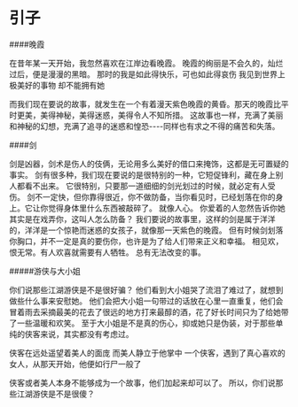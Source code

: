﻿引子
==========

####晚霞

在昔年某一天开始，我忽然喜欢在江岸边看晚霞。
晚霞的绚丽是不会久的，灿烂过后，便是漫漫的黑暗。
那时的我是如此得快乐，可也如此得哀伤
我见到世界上极美好的事物
却不能拥有她

而我们现在要说的故事，就发生在一个有着漫天紫色晚霞的黄昏。那天的晚霞比平时更美，美得神秘，美得迷惑，美得令人不知所措。
这故事也一样，充满了美丽和神秘的幻想，充满了追寻的迷惑和惶恐----同样也有求之不得的痛苦和失落。

####剑

剑是凶器，剑术是伤人的伎俩，无论用多么美好的借口来掩饰，这都是无可置疑的事实。
剑有很多种，我们现在要说的是很特别的一种，它短促锋利，藏在身上别人都看不出来。
它很特别，只要那一道细细的剑光划过的时候，就必定有人受伤。
剑不一定快，但你靠得很近，你不做防备，当你看见时，已经划落在你的身上。它让你觉得身体里什么东西被敲碎了。
就像人心。
你爱着的人忽然告诉你她其实是在戏弄你，这叫人怎么防备？
我们要说的故事里，这样的剑是属于洋洋的，洋洋是一个惊艳而迷惑的女孩子，就像那一天紫色的晚霞。
但有时候剑划落你胸口，并不一定是真的要伤你，也许是为了给人们带来正义和幸福。
相见欢，恨无常。有人欢喜就需要有人牺牲。
总有无法改变的事。

#####游侠与大小姐

你们说那些江湖游侠是不是很好骗？
他们看到大小姐哭了流泪了难过了，就想到做些什么事来安慰她。
他们会把大小姐一句带过的话放在心里一直重复，他们会冒着雨去采摘最美的花去了很远的地方打来最醇的酒，花了好长时间只为了给她带了一些温暖和欢笑。
至于大小姐是不是真的伤心，抑或她只是伪装，对于那些单纯的侠客来说，其实都没有考虑过。

侠客在远处遥望着美人的面庞
而美人静立于他掌中
一个侠客，遇到了真心喜欢的女人，从那天开始，他便如行尸一般了

侠客或者美人本身不能够成为一个故事，他们加起来却可以了。
所以，你们说那些江湖游侠是不是很傻？
